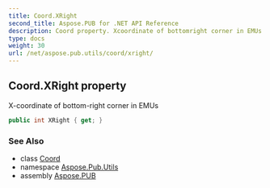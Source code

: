 ```yaml
---
title: Coord.XRight
second_title: Aspose.PUB for .NET API Reference
description: Coord property. Xcoordinate of bottomright corner in EMUs
type: docs
weight: 30
url: /net/aspose.pub.utils/coord/xright/
---
```

## Coord.XRight property

X-coordinate of bottom-right corner in EMUs

```csharp
public int XRight { get; }
```

### See Also

* class [Coord](../)
* namespace [Aspose.Pub.Utils](../../coord/)
* assembly [Aspose.PUB](../../../)


